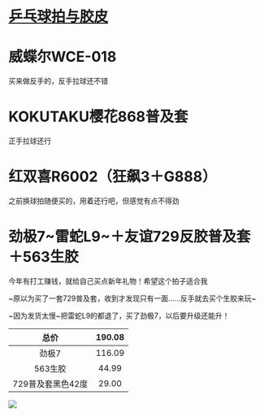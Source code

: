 # [乒乓球拍与胶皮](https://github.com/noteMay/blog/issues/34)

# 威蝶尔WCE-018

买来做反手的，反手拉球还不错

# KOKUTAKU樱花868普及套

正手拉球还行

# 红双喜R6002（狂飙3＋G888）

之前换球拍随便买的，用着还行吧，但感觉有点不得劲

# 劲极7~雷蛇L9~＋友谊729反胶普及套＋563生胶

今年有打工赚钱，就给自己买点新年礼物！希望这个拍子适合我

~原以为买了一套729普及套，收到才发现只有一面……反手就去买个生胶来玩~

~因为发货太慢~把雷蛇L9的都退了，买了劲极7，以后要升级还能升！

|总价|190.08|
|:---:|:---:|
|劲极7|116.09|
|563生胶|44.99|
|729普及套黑色42度|29.00|

![](https://9852.ru/images/2023/01/24/20230124214636.png)